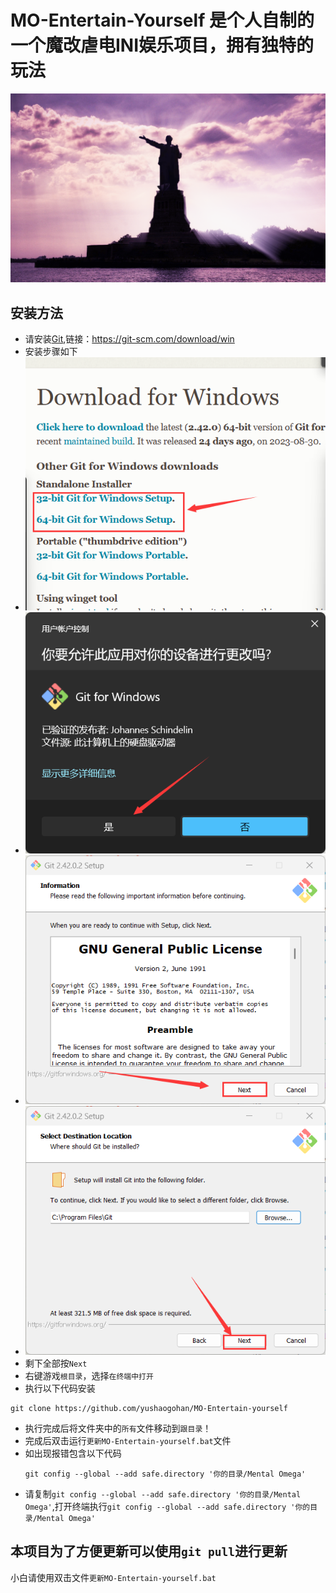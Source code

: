 ﻿# MO-Entertain-Yourself 是个人自制的一个魔改虐电INI娱乐项目，拥有独特的玩法
![logo](/Resources/loadingscreen.png)
## 安装方法
- 请安装[Git](https://git-scm.com/download/win),链接：https://git-scm.com/download/win
- 安装步骤如下
- ![down-git](/Resources/images/down-git.png)
- ![yes-git](/Resources/images/yes-git.png)
- ![next-git](/Resources/images/next-git.png)
- ![next2-git](/Resources/images/next2-git.png)
- 剩下全部按`Next`
- 右键游戏`根目录`，选择`在终端中打开`
- 执行以下代码安装
```
git clone https://github.com/yushaogohan/MO-Entertain-yourself
```
- 执行完成后将文件夹中的`所有`文件移动到`跟目录`！
- 完成后双击运行`更新MO-Entertain-yourself.bat`文件
- 如出现报错包含以下代码
  ```
  git config --global --add safe.directory '你的目录/Mental Omega'
  ```
- 请复制`git config --global --add safe.directory '你的目录/Mental Omega'`,打开终端执行`git config --global --add safe.directory '你的目录/Mental Omega'`

## 本项目为了方便更新可以使用`git pull`进行更新
小白请使用双击文件`更新MO-Entertain-yourself.bat`
